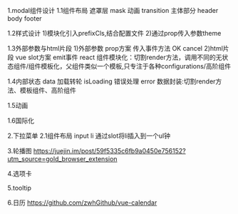 1.modal组件设计
1.1组件布局
遮罩层  mask
       动画 transition
主体部分
    header
    body
    footer

1.2样式设计
    1)模块化引入prefixCls,结合配置文件
    2)通过prop传入参数theme

1.3外部参数与html片段
    1)外部参数
    prop方案 传入事件方法
             OK cancel
    2)html片段
    vue slot方案 emit事件
    react 组件模块化：切割render方法，调用不同的无状态组件/组件模板化，父组件类似一个模板,只专注于各种configurations/高阶组件

1.4内部状态
data
加载转轮 isLoading
错误处理 error
数据封装:切割render方法、模板组件、高阶组件

1.5动画

1.6国际化



2.下拉菜单
2.1组件布局
input
li
通过slot将li插入到一个ul钟


3.轮播图
https://juejin.im/post/59f5335c6fb9a0450e756152?utm_source=gold_browser_extension


4.选项卡

5.tooltip

6.日历
  https://github.com/zwhGithub/vue-calendar


